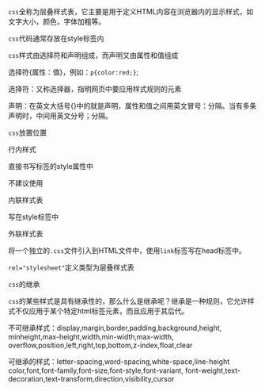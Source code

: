 `css`全称为层叠样式表，它主要是用于定义HTML内容在浏览器内的显示样式，如文字大小，颜色，字体加粗等。

`css`代码通常存放在style标签内

`css`样式由选择符和声明组成，而声明又由属性和值组成

选择符{属性：值}，例如：`p{color:red;}`;

选择符：又称选择器，指明网页中要应用样式规则的元素

声明：在英文大括号{}中的就是声明，属性和值之间用英文冒号：分隔。当有多条声明时，中间用英文分号；分隔。

`css`放置位置

行内样式

直接书写标签的style属性中

不建议使用

内联样式表

写在style标签中

外联样式表

将一个独立的`.css`文件引入到HTML文件中，使用`link`标签写在head标签中。

`rel="stylesheet"`定义类型为层叠样式表

`css`的继承

`css`的某些样式是具有继承性的，那么什么是继承呢？继承是一种规则，它允许样式不仅应用于某个特定html标签元素，而且应用于其后代。

不可继承样式：display,margin,border,padding,background,height,
minheight,max-height,width,min-width,max-width,
overflow,position,left,right,top,bottom,z-index,float,clear

可继承的样式：letter-spacing,word-spacing,white-space,line-height
color,font,font-family,font-size,font-style,font-variant,
font-weight,text-decoration,text-transform,direction,visibility,cursor


